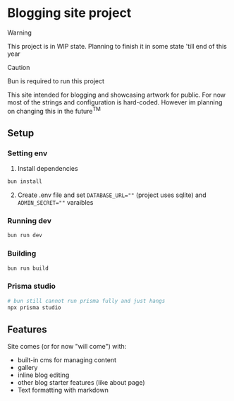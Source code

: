 # Blogging site project

> [!WARNING]
> This project is in WIP state. Planning to finish it in some state 'till end of this year

> [!CAUTION]
> Bun is required to run this project

This site intended for blogging and showcasing artwork for public. For now most of the strings and configuration is hard-coded. However im planning on changing this in the future<sup>TM</sup>

## Setup

### Setting env

1. Install dependencies

```bash
bun install
```

2. Create .env file and set `DATABASE_URL=""` (project uses sqlite) and `ADMIN_SECRET=""` varaibles

### Running dev

```bash
bun run dev
```

### Building

```bash
bun run build
```

### Prisma studio

```bash
# bun still cannot run prisma fully and just hangs
npx prisma studio
```

## Features

Site comes (or for now "will come") with:

- built-in cms for managing content
- gallery
- inline blog editing
- other blog starter features (like about page)
- Text formatting with markdown

